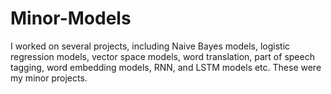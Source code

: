# Minor-Models
I worked on several projects, including Naive Bayes models, logistic regression models, vector space models, word translation, part of speech tagging, word embedding models, RNN, and LSTM models etc. These were my minor projects.
